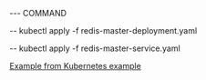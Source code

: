 --- COMMAND

-- kubectl apply -f redis-master-deployment.yaml

-- kubectl apply -f redis-master-service.yaml

<a href="https://github.com/kubernetes">Example from Kubernetes example</a>
